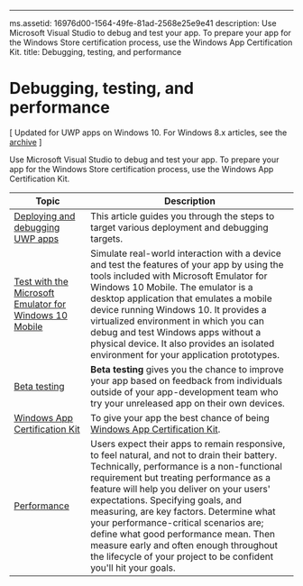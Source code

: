 ---
ms.assetid: 16976d00-1564-49fe-81ad-2568e25e9e41
description: Use Microsoft Visual Studio to debug and test your app. To prepare your app for the Windows Store certification process, use the Windows App Certification Kit.
title: Debugging, testing, and performance

# Debugging, testing, and performance

\[ Updated for UWP apps on Windows 10. For Windows 8.x articles, see the [archive](http://go.microsoft.com/fwlink/p/?linkid=619132) \]

Use Microsoft Visual Studio to debug and test your app. To prepare your app for the Windows Store certification process, use the Windows App Certification Kit.

| Topic | Description |
|-------|-------------|
| [Deploying and debugging UWP apps](deploying-and-debugging-uwp-apps.md) | This article guides you through the steps to target various deployment and debugging targets. | 
| [Test with the Microsoft Emulator for Windows 10 Mobile](test-with-the-emulator.md) | Simulate real-world interaction with a device and test the features of your app by using the tools included with Microsoft Emulator for Windows 10 Mobile. The emulator is a desktop application that emulates a mobile device running Windows 10. It provides a virtualized environment in which you can debug and test Windows apps without a physical device. It also provides an isolated environment for your application prototypes. |
| [Beta testing](beta-testing.md) | **Beta testing** gives you the chance to improve your app based on feedback from individuals outside of your app-development team who try your unreleased app on their own devices. |
| [Windows App Certification Kit](windows-app-certification-kit.md) | To give your app the best chance of being [Windows App Certification Kit](http://go.microsoft.com/fwlink/p/?LinkID=309666). |
| [Performance](performance-and-xaml-ui.md) | Users expect their apps to remain responsive, to feel natural, and not to drain their battery. Technically, performance is a non-functional requirement but treating performance as a feature will help you deliver on your users' expectations. Specifying goals, and measuring, are key factors. Determine what your performance-critical scenarios are; define what good performance mean. Then measure early and often enough throughout the lifecycle of your project to be confident you'll hit your goals. |
